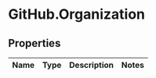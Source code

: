 # GitHub.Organization

## Properties

Name | Type | Description | Notes
------------ | ------------- | ------------- | -------------


